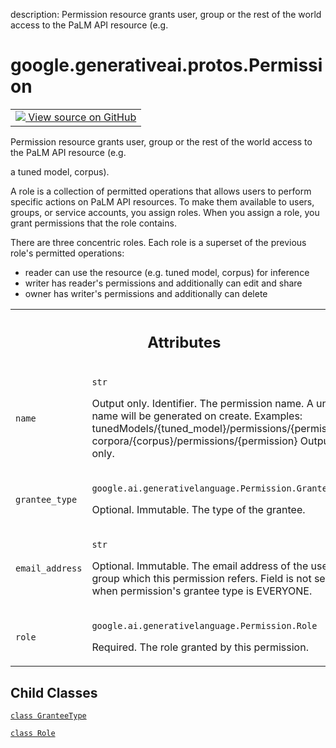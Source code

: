 description: Permission resource grants user, group or the rest of the world access to the PaLM API resource (e.g.

<div itemscope itemtype="http://developers.google.com/ReferenceObject">
<meta itemprop="name" content="google.generativeai.protos.Permission" />
<meta itemprop="path" content="Stable" />
<meta itemprop="property" content="GranteeType"/>
<meta itemprop="property" content="Role"/>
</div>

# google.generativeai.protos.Permission

<!-- Insert buttons and diff -->

<table class="tfo-notebook-buttons tfo-api nocontent">
<td>
  <a target="_blank" href="https://github.com/googleapis/google-cloud-python/tree/main/packages/google-ai-generativelanguage/google/ai/generativelanguage_v1beta/types/permission.py#L30-L138">
    <img src="https://www.tensorflow.org/images/GitHub-Mark-32px.png" />
    View source on GitHub
  </a>
</td>
</table>



Permission resource grants user, group or the rest of the world access to the PaLM API resource (e.g.

<!-- Placeholder for "Used in" -->
 a tuned model,
corpus).

A role is a collection of permitted operations that allows users
to perform specific actions on PaLM API resources. To make them
available to users, groups, or service accounts, you assign
roles. When you assign a role, you grant permissions that the
role contains.

There are three concentric roles. Each role is a superset of the
previous role's permitted operations:

- reader can use the resource (e.g. tuned model, corpus) for
  inference
- writer has reader's permissions and additionally can edit and
  share
- owner has writer's permissions and additionally can delete





<!-- Tabular view -->
 <table class="responsive fixed orange">
<colgroup><col width="214px"><col></colgroup>
<tr><th colspan="2"><h2 class="add-link">Attributes</h2></th></tr>

<tr>
<td>

`name`<a id="name"></a>

</td>
<td>

`str`

Output only. Identifier. The permission name. A unique name
will be generated on create. Examples:
tunedModels/{tuned_model}/permissions/{permission}
corpora/{corpus}/permissions/{permission} Output only.

</td>
</tr><tr>
<td>

`grantee_type`<a id="grantee_type"></a>

</td>
<td>

`google.ai.generativelanguage.Permission.GranteeType`

Optional. Immutable. The type of the grantee.


</td>
</tr><tr>
<td>

`email_address`<a id="email_address"></a>

</td>
<td>

`str`

Optional. Immutable. The email address of the
user of group which this permission refers.
Field is not set when permission's grantee type
is EVERYONE.


</td>
</tr><tr>
<td>

`role`<a id="role"></a>

</td>
<td>

`google.ai.generativelanguage.Permission.Role`

Required. The role granted by this
permission.


</td>
</tr>
</table>



## Child Classes
[`class GranteeType`](../../../google/generativeai/protos/Permission/GranteeType.md)

[`class Role`](../../../google/generativeai/protos/Permission/Role.md)

